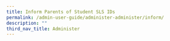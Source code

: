 ```yaml
---
title: Inform Parents of Student SLS IDs
permalink: /admin-user-guide/administer-administer/inform/
description: ""
third_nav_title: Administer
---
```

